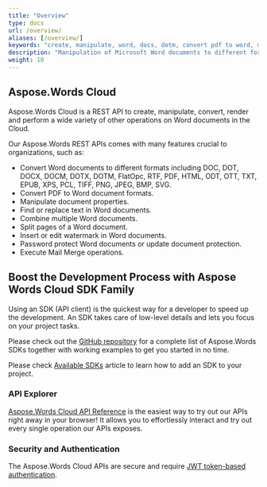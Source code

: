 ```yaml
---
title: "Overview"
type: docs
url: /overview/
aliases: [/overview/]
keywords: "create, manipulate, word, docs, dotm, convert pdf to word, microsoft word save as pdf, convert word doc to html, combine multiple word documents into one,combine word documents, split word document, create mail merge,mail merge template, Python, RUBY, PHP, C++, C#, Go, NodeJS, Pearl, Java, Android"
description: "Manipulation of Microsoft Word documents to different formats including DOC, DOT, DOCX, DOCM, DOTX, DOTM, FlatOpc, RTF, WordprocessingML, PDF, HtmlFixed, ODT, OTT, TXT, HTML, EPUB, XPS, PCL, TIFF, PNG, JPEG, BMP, SVG by using .NET, Python, RUBY, PHP, C++, C#, Go, NodeJS, Pearl, Java, Android.You can also convert PDF to Word Document,combine word documents, combine multiple word documents into one,split word document, create mail merge, execute mail merge template"
weight: 10
---
```


## Aspose.Words Cloud

Aspose.Words Cloud is a REST API to create, manipulate, convert, render and perform a wide variety of other operations on Word documents in the Cloud.

Our Aspose.Words REST APIs comes with many features crucial to organizations, such as:

- Convert Word documents to different formats including DOC, DOT, DOCX, DOCM, DOTX, DOTM, FlatOpc, RTF, PDF, HTML, ODT, OTT, TXT, EPUB, XPS, PCL, TIFF, PNG, JPEG, BMP, SVG.
- Convert PDF to Word document formats.
- Manipulate document properties.
- Find or replace text in Word documents.
- Combine multiple Word documents.
- Split pages of a Word document.
- Insert or edit watermark in Word documents.
- Password protect Word documents or update document protection.
- Execute Mail Merge operations.

## Boost the Development Process with Aspose Words Cloud SDK Family

Using an SDK (API client) is the quickest way for a developer to speed up the development. An SDK takes care of low-level details and lets you focus on your project tasks.

Please check out the [GitHub repository](https://github.com/aspose-words-cloud) for a complete list of Aspose.Words SDKs together with working examples to get you started in no time.

Please check [Available SDKs](/available-sdks/) article to learn how to add an SDK to your project.

### API Explorer

[Aspose.Words Cloud API Reference](https://apireference.aspose.cloud/words/) is the easiest way to try out our APIs right away in your browser! It allows you to effortlessly interact and try out every single operation our APIs exposes.

### Security and Authentication

The Aspose.Words Cloud APIs are secure and require [JWT token-based authentication](https://docs.aspose.cloud/display/storagecloud/JSON+Web+Token+Authentication).
